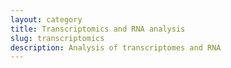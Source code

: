 ```yaml
---
layout: category
title: Transcriptomics and RNA analysis
slug: transcriptomics
description: Analysis of transcriptomes and RNA
---
```


